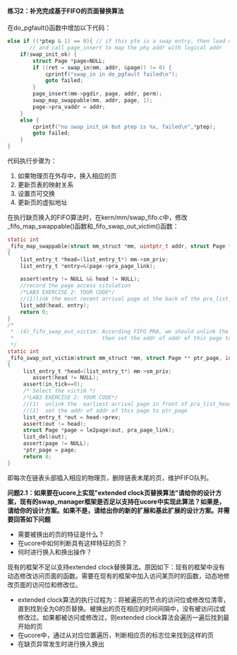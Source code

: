 #### 练习2：补充完成基于FIFO的页面替换算法

在do\_pgfault()函数中增加以下代码：

```c
else if ((*ptep & 1) == 0){ // if this pte is a swap entry, then load data from disk to a page with phy addr
       // and call page_insert to map the phy addr with logical addr
    if(swap_init_ok) {
        struct Page *page=NULL;
        if ((ret = swap_in(mm, addr, &page)) != 0) {
            cprintf("swap_in in do_pgfault failed\n");
            goto failed;
        }    
        page_insert(mm->pgdir, page, addr, perm);
        swap_map_swappable(mm, addr, page, 1);
        page->pra_vaddr = addr;
    }
    else {
        cprintf("no swap_init_ok but ptep is %x, failed\n",*ptep);
        goto failed;
    }
}
```

代码执行步骤为：

1. 如果物理页在外存中，换入相应的页
2. 更新页表的映射关系
3. 设置页可交换
4. 更新页的虚拟地址

在执行缺页换入的FIFO算法时，在kern/mm/swap\_fifo.c中，修改\_fifo\_map\_swappable()函数和\_fifo\_swap\_out\_victim()函数：

```c
static int
_fifo_map_swappable(struct mm_struct *mm, uintptr_t addr, struct Page *page, int swap_in)
{
    list_entry_t *head=(list_entry_t*) mm->sm_priv;
    list_entry_t *entry=&(page->pra_page_link);
 
    assert(entry != NULL && head != NULL);
    //record the page access situlation
    /*LAB3 EXERCISE 2: YOUR CODE*/ 
    //(1)link the most recent arrival page at the back of the pra_list_head qeueue.
    list_add(head, entry);
    return 0;
}
/*
 *  (4)_fifo_swap_out_victim: According FIFO PRA, we should unlink the  earliest arrival page in front of pra_list_head qeueue,
 *                            then set the addr of addr of this page to ptr_page.
 */
static int
_fifo_swap_out_victim(struct mm_struct *mm, struct Page ** ptr_page, int in_tick)
{
     list_entry_t *head=(list_entry_t*) mm->sm_priv;
        assert(head != NULL);
     assert(in_tick==0);
     /* Select the victim */
     /*LAB3 EXERCISE 2: YOUR CODE*/ 
     //(1)  unlink the  earliest arrival page in front of pra_list_head qeueue
     //(2)  set the addr of addr of this page to ptr_page
     list_entry_t *out = head->prev;
     assert(out != head);
     struct Page *page = le2page(out, pra_page_link);
     list_del(out);
     assert(page != NULL);
     *ptr_page = page; 
     return 0;
}
```

即每次在链表头部插入相应的物理页，删除链表末尾的页，维护FIFO队列。





**问题2.1：如果要在ucore上实现"extended clock页替换算法"请给你的设计方案，现有的swap\_manager框架是否足以支持在ucore中实现此算法？如果是，请给你的设计方案。如果不是，请给出你的新的扩展和基此扩展的设计方案。并需要回答如下问题**

- 需要被换出的页的特征是什么？
- 在ucore中如何判断具有这样特征的页？
- 何时进行换入和换出操作？

现有的框架不足以支持extended clock替换算法。原因如下：现有的框架中没有动态修改访问页面的函数。需要在现有的框架中加入访问某页时的函数，动态地修改页面的访问位和修改位。

- extended clock算法的执行过程为：将被遍历的节点的访问位或修改位清零，直到找到全为0的页替换。被换出的页在相应的时间间隔中，没有被访问过或修改过。如果都被访问或修改过，则extended clock算法会遍历一遍后找到最开始的页
- 在ucore中，通过从对应位置遍历，判断相应页的标志位来找到这样的页
- 在缺页异常发生时进行换入换出
